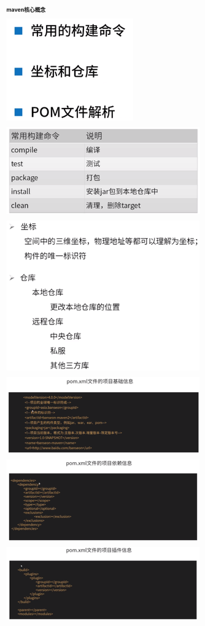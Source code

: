 **maven核心概念**



![](目录.png)



![](构建命令.png)



![](坐标与仓库.png)



![](pom文件1.png)



![](pom文件2.png)



![](pom文件3.png)

